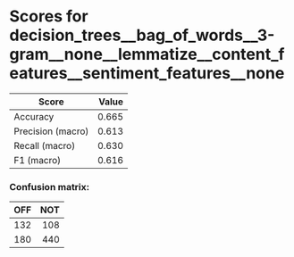 # Scores for decision_trees__bag_of_words__3-gram__none__lemmatize__content_features__sentiment_features__none
|      Score      |Value|
|-----------------|----:|
|Accuracy         |0.665|
|Precision (macro)|0.613|
|Recall (macro)   |0.630|
|F1 (macro)       |0.616|

### Confusion matrix:
|OFF|NOT|
|--:|--:|
|132|108|
|180|440|
